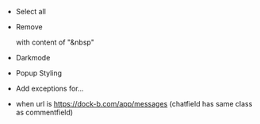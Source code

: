 - Select all <P>
- Remove <P> with content of "&nbsp"
- Darkmode
- Popup Styling

- Add exceptions for...
-   when url is https://dock-b.com/app/messages (chatfield has same class as commentfield)